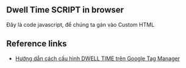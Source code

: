 ## Dwell Time SCRIPT in browser
Đây là code javascript, để chúng ta gán vào Custom HTML

## Reference links
- [Hướng dẫn cách cấu hình DWELL TIME trên Google Tag Manager](https://www.linkedin.com/pulse/huong-dan-cach-cau-hinh-dwell-time-tren-google-tag-hien-nguyen-duy/)
